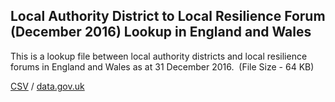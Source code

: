 ## Local Authority District to Local Resilience Forum (December 2016) Lookup in England and Wales

This is a lookup file between local authority districts and local resilience forums in England and Wales as at 31 December 2016.  (File Size - 64 KB)

[CSV](../csv/119.csv) / [data.gov.uk](https://data.gov.uk/dataset/7a632545-dfd5-4dde-8e8b-9a4bd498a7ff/local-authority-district-to-local-resilience-forum-december-2016-lookup-in-england-and-wales)

